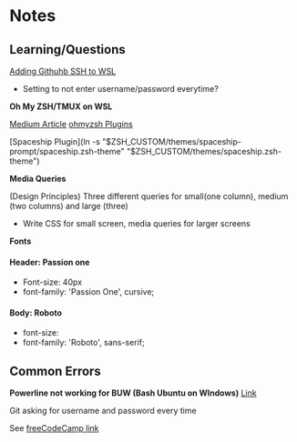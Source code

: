 # Notes

## Learning/Questions
[Adding Githuhb SSH to WSL](https://peteoshea.co.uk/setup-git-in-wsl/)
* Setting to not enter username/password everytime?


**Oh My ZSH/TMUX on WSL**

[Medium Article](https://medium.com/swlh/wsl-2-docker-edge-tech-preview-native-linux-containers-w-o-emulation-b41667e6dbef)
[ohmyzsh Plugins](https://github.com/ohmyzsh/ohmyzsh/wiki/Plugins)

[Spaceship Plugin](ln -s "$ZSH_CUSTOM/themes/spaceship-prompt/spaceship.zsh-theme" "$ZSH_CUSTOM/themes/spaceship.zsh-theme")


**Media Queries**

(Design Principles) Three different queries for small(one column), medium (two columns) and large (three)

* Write CSS for small screen, media queries for larger screens


**Fonts**
<link href="https://fonts.googleapis.com/css2?family=Passion+One&family=Roboto&display=swap" rel="stylesheet">

#### Header: Passion one
* Font-size: 40px
* font-family: 'Passion One', cursive;

#### Body: Roboto
* font-size: 
* font-family: 'Roboto', sans-serif;









## Common Errors


**Powerline not working for BUW (Bash Ubuntu on WIndows)**
[Link](https://devpro.media/install-powerline-windows/#)

Git asking for username and password every time

See [freeCodeCamp link](https://www.freecodecamp.org/news/how-to-fix-git-always-asking-for-user-credentials/)
